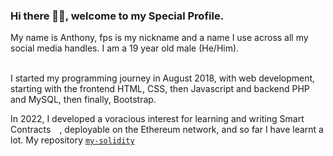 ### Hi there 👋🏾, welcome to my Special Profile.

<!--
**fps8k/fps8k** is a ✨ _special_ ✨ repository because its `README.md` (this file) appears on your GitHub profile.

Here are some ideas to get you started:

- 🔭 I’m currently working on ...
- 🌱 I’m currently learning ...
- 👯 I’m looking to collaborate on ...
- 🤔 I’m looking for help with ...
- 💬 Ask me about ...
- 📫 How to reach me: ...
- 😄 Pronouns: ...
- ⚡ Fun fact: ...
-->

My name is Anthony, fps is my nickname and a name I use across all my social media handles. I am a 19 year old male (He/Him). <br/><br/>

I started my programming journey in August 2018, with web development, starting with the frontend HTML, CSS, then Javascript and backend PHP and MySQL, then finally, Bootstrap.

In 2022, I developed a voracious interest for learning and writing Smart Contracts <img src="https://www.flaticon.com/premium-icon/smart-contracts_3605288?term=smart%20contracts&page=1&position=5&page=1&position=5&related_id=3605288&origin=search" style='width:10px; height:10px;'/>, deployable on the Ethereum network, and so far I have learnt a lot. My repository <a target='_blank' href='https://github.com/fps8k/my-solidity'>`my-solidity`</a>

